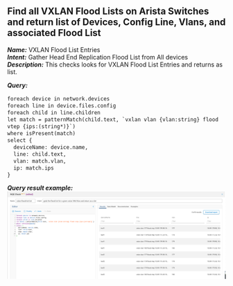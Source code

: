 ## Find all VXLAN Flood Lists on Arista Switches and return list of Devices, Config Line, Vlans, and associated Flood List

***Name:*** VXLAN Flood List Entries  
***Intent:*** Gather Head End Replication Flood List from All devices  
***Description:*** This checks looks for VXLAN Flood List Entries and returns as list.  

***Query:***
```
foreach device in network.devices
foreach line in device.files.config
foreach child in line.children
let match = patternMatch(child.text, `vxlan vlan {vlan:string} flood vtep {ips:(string*)}`)
where isPresent(match)
select {
  deviceName: device.name,
  line: child.text,
  vlan: match.vlan,
  ip: match.ips
}
```
***Query result example:***
![In-App NQE Checks HER VXLAN List](/images/VXLAN-HER-Flood-list.png?width=800px&classes=shadow)
